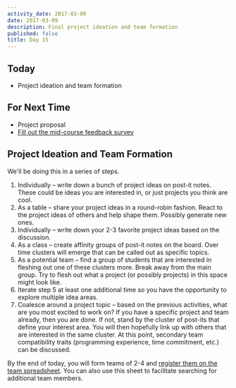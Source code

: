 ```yaml
---
activity_date: 2017-03-09
date: 2017-03-09
description: Final project ideation and team formation
published: false
title: Day 15
---
```


## Today

* Project ideation and team formation

## For Next Time

* Project proposal
* [Fill out the mid-course feedback survey]({{site.course.mid_course_feedback_survey_url}})

## Project Ideation and Team Formation

We'll be doing this in a series of steps.

1. Individually – write down a bunch of project ideas on post-it notes. These could be ideas you are interested in, or just projects you think are cool.
2. As a table – share your project ideas in a round-robin fashion. React to the project ideas of others and help shape them. Possibly generate new ones.
3. Individually – write down your 2-3 favorite project ideas based on the discussion.
4. As a class – create affinity groups of post-it notes on the board. Over time clusters will emerge that can be called out as specific topics.
5. As a potential team – find a group of students that are interested in fleshing out one of these clusters more. Break away from the main group. Try to flesh out what a project (or possibly projects) in this space might look like.
6. Iterate step 5 at least one additional time so you have the opportunity to explore multiple idea areas.
7. Coalesce around a project topic – based on the previous activities, what are you most excited to work on? If you have a specific project and team already, then you are done. If not, stand by the cluster of post-its that define your interest area. You will then hopefully link up with others that are interested in the same cluster. At this point, secondary team compatibility traits (programming experience, time commitment, etc.) can be discussed.

By the end of today, you will form teams of 2-4 and [register them on the team
spreadsheet]({{site.course.final_project_proposal_spreadsheet}}).
You can also use this sheet to facilitate searching for additional team
members.

